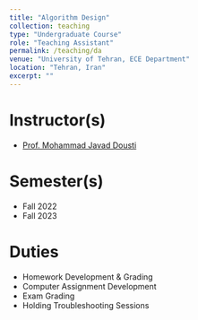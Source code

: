 ```yaml
---
title: "Algorithm Design"
collection: teaching
type: "Undergraduate Course"
role: "Teaching Assistant"
permalink: /teaching/da
venue: "University of Tehran, ECE Department"
location: "Tehran, Iran"
excerpt: ""
---
```


Instructor(s)
======

- [Prof. Mohammad Javad Dousti](https://scholar.google.com/citations?user=EGv2ij0AAAAJ&hl=en)

Semester(s)
======

- Fall 2022
- Fall 2023

Duties
======

- Homework Development & Grading
- Computer Assignment Development
- Exam Grading
- Holding Troubleshooting Sessions
